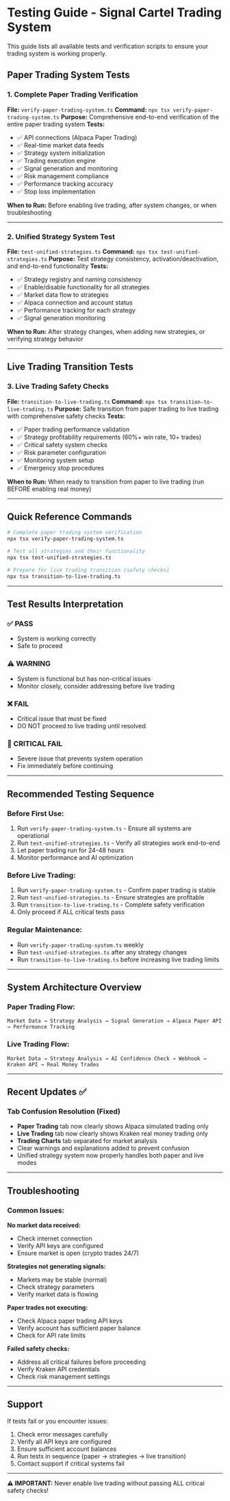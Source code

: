 # Testing Guide - Signal Cartel Trading System

This guide lists all available tests and verification scripts to ensure your trading system is working properly.

## Paper Trading System Tests

### 1. Complete Paper Trading Verification
**File:** `verify-paper-trading-system.ts`
**Command:** `npx tsx verify-paper-trading-system.ts`
**Purpose:** Comprehensive end-to-end verification of the entire paper trading system
**Tests:**
- ✅ API connections (Alpaca Paper Trading)
- ✅ Real-time market data feeds
- ✅ Strategy system initialization
- ✅ Trading execution engine
- ✅ Signal generation and monitoring
- ✅ Risk management compliance
- ✅ Performance tracking accuracy
- ✅ Stop loss implementation

**When to Run:** Before enabling live trading, after system changes, or when troubleshooting

---

### 2. Unified Strategy System Test  
**File:** `test-unified-strategies.ts`
**Command:** `npx tsx test-unified-strategies.ts`
**Purpose:** Test strategy consistency, activation/deactivation, and end-to-end functionality
**Tests:**
- ✅ Strategy registry and naming consistency
- ✅ Enable/disable functionality for all strategies
- ✅ Market data flow to strategies
- ✅ Alpaca connection and account status
- ✅ Performance tracking for each strategy
- ✅ Signal generation monitoring

**When to Run:** After strategy changes, when adding new strategies, or verifying strategy behavior

---

## Live Trading Transition Tests

### 3. Live Trading Safety Checks
**File:** `transition-to-live-trading.ts`
**Command:** `npx tsx transition-to-live-trading.ts`
**Purpose:** Safe transition from paper trading to live trading with comprehensive safety checks
**Tests:**
- ✅ Paper trading performance validation
- ✅ Strategy profitability requirements (60%+ win rate, 10+ trades)
- ✅ Critical safety system checks
- ✅ Risk parameter configuration
- ✅ Monitoring system setup
- ✅ Emergency stop procedures

**When to Run:** When ready to transition from paper to live trading (run BEFORE enabling real money)

---

## Quick Reference Commands

```bash
# Complete paper trading system verification
npx tsx verify-paper-trading-system.ts

# Test all strategies and their functionality  
npx tsx test-unified-strategies.ts

# Prepare for live trading transition (safety checks)
npx tsx transition-to-live-trading.ts
```

---

## Test Results Interpretation

### ✅ PASS
- System is working correctly
- Safe to proceed

### ⚠️ WARNING  
- System is functional but has non-critical issues
- Monitor closely, consider addressing before live trading

### ❌ FAIL
- Critical issue that must be fixed
- DO NOT proceed to live trading until resolved

### 🚨 CRITICAL FAIL
- Severe issue that prevents system operation
- Fix immediately before continuing

---

## Recommended Testing Sequence

### Before First Use:
1. Run `verify-paper-trading-system.ts` - Ensure all systems are operational
2. Run `test-unified-strategies.ts` - Verify all strategies work end-to-end
3. Let paper trading run for 24-48 hours
4. Monitor performance and AI optimization

### Before Live Trading:
1. Run `verify-paper-trading-system.ts` - Confirm paper trading is stable
2. Run `test-unified-strategies.ts` - Ensure strategies are profitable
3. Run `transition-to-live-trading.ts` - Complete safety verification
4. Only proceed if ALL critical tests pass

### Regular Maintenance:
- Run `verify-paper-trading-system.ts` weekly
- Run `test-unified-strategies.ts` after any strategy changes
- Run `transition-to-live-trading.ts` before increasing live trading limits

---

## System Architecture Overview

### Paper Trading Flow:
```
Market Data → Strategy Analysis → Signal Generation → Alpaca Paper API → Performance Tracking
```

### Live Trading Flow:
```
Market Data → Strategy Analysis → AI Confidence Check → Webhook → Kraken API → Real Money Trades
```

---

## Recent Updates ✅

### Tab Confusion Resolution (Fixed)
- **Paper Trading** tab now clearly shows Alpaca simulated trading only
- **Live Trading** tab now clearly shows Kraken real money trading only  
- **Trading Charts** tab separated for market analysis
- Clear warnings and explanations added to prevent confusion
- Unified strategy system now properly handles both paper and live modes

---

## Troubleshooting

### Common Issues:

**No market data received:**
- Check internet connection
- Verify API keys are configured
- Ensure market is open (crypto trades 24/7)

**Strategies not generating signals:**
- Markets may be stable (normal)
- Check strategy parameters
- Verify market data is flowing

**Paper trades not executing:**
- Check Alpaca paper trading API keys
- Verify account has sufficient paper balance
- Check for API rate limits

**Failed safety checks:**
- Address all critical failures before proceeding
- Verify Kraken API credentials
- Check risk management settings

---

## Support

If tests fail or you encounter issues:

1. Check error messages carefully
2. Verify all API keys are configured
3. Ensure sufficient account balances
4. Run tests in sequence (paper → strategies → live transition)
5. Contact support if critical systems fail

---

**⚠️ IMPORTANT:** Never enable live trading without passing ALL critical safety checks!